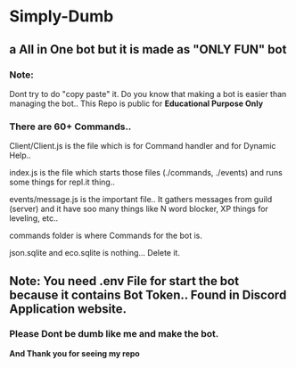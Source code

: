 # Simply-Dumb
## a All in One bot but it is made as "ONLY FUN" bot

### Note:
Dont try to do "copy paste" it. Do you know that making a bot is easier than managing the bot.. This Repo is public for **Educational Purpose Only**

### There are 60+ Commands.. 

Client/Client.js is the file which is for Command handler and for Dynamic Help..

index.js is the file which starts those files (./commands, ./events) and runs some things for repl.it thing..

events/message.js is the important file.. It gathers messages from guild (server) and it have soo many things like N word blocker, XP things for leveling, etc..

commands folder is where Commands for the bot is.

json.sqlite and eco.sqlite is nothing... Delete it.

## Note: You need .env File for start the bot because it contains Bot Token.. Found in Discord Application website.

### Please Dont be dumb like me and make the bot.
**And Thank you for seeing my repo**
